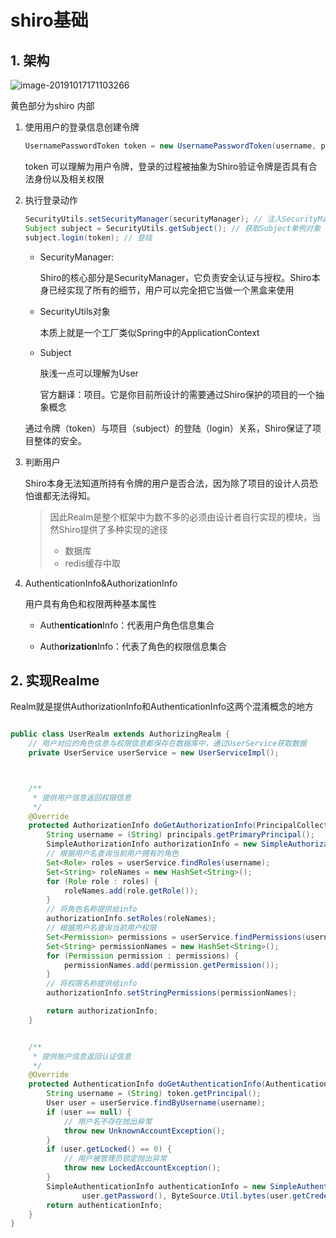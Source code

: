 # shiro基础

## 1. 架构

![image-20191017171103266](https://zszblog.oss-cn-beijing.aliyuncs.com/zszblog/blogimage-master/img/image-20191017171103266.png)

黄色部分为shiro 内部

1. 使用用户的登录信息创建令牌

   ```java
   UsernamePasswordToken token = new UsernamePasswordToken(username, password);
   ```

   token 可以理解为用户令牌，登录的过程被抽象为Shiro验证令牌是否具有合法身份以及相关权限

2. 执行登录动作

   ```java
   SecurityUtils.setSecurityManager(securityManager); // 注入SecurityManager
   Subject subject = SecurityUtils.getSubject(); // 获取Subject单例对象
   subject.login(token); // 登陆
   ```

   - SecurityManager:

     Shiro的核心部分是SecurityManager，它负责安全认证与授权。Shiro本身已经实现了所有的细节，用户可以完全把它当做一个黑盒来使用

   - SecurityUtils对象

     本质上就是一个工厂类似Spring中的ApplicationContext

   - Subject

     肤浅一点可以理解为User

     官方翻译：项目。它是你目前所设计的需要通过Shiro保护的项目的一个抽象概念

   通过令牌（token）与项目（subject）的登陆（login）关系，Shiro保证了项目整体的安全。

3. 判断用户

   Shiro本身无法知道所持有令牌的用户是否合法，因为除了项目的设计人员恐怕谁都无法得知。

   > 因此Realm是整个框架中为数不多的必须由设计者自行实现的模块，当然Shiro提供了多种实现的途径
   >
   > - 数据库
   > - redis缓存中取

4. AuthenticationInfo&AuthorizationInfo

   用户具有角色和权限两种基本属性

   - Auth**entication**Info：代表用户角色信息集合

   - Auth**orization**Info：代表了角色的权限信息集合

## 2. 实现Realme

Realm就是提供AuthorizationInfo和AuthenticationInfo这两个混淆概念的地方

```java

public class UserRealm extends AuthorizingRealm {
    // 用户对应的角色信息与权限信息都保存在数据库中，通过UserService获取数据
    private UserService userService = new UserServiceImpl();



    /**
     * 提供用户信息返回权限信息
     */
    @Override
    protected AuthorizationInfo doGetAuthorizationInfo(PrincipalCollection principals) {
        String username = (String) principals.getPrimaryPrincipal();
        SimpleAuthorizationInfo authorizationInfo = new SimpleAuthorizationInfo();
        // 根据用户名查询当前用户拥有的角色
        Set<Role> roles = userService.findRoles(username);
        Set<String> roleNames = new HashSet<String>();
        for (Role role : roles) {
            roleNames.add(role.getRole());
        }
        // 将角色名称提供给info
        authorizationInfo.setRoles(roleNames);
        // 根据用户名查询当前用户权限
        Set<Permission> permissions = userService.findPermissions(username);
        Set<String> permissionNames = new HashSet<String>();
        for (Permission permission : permissions) {
            permissionNames.add(permission.getPermission());
        }
        // 将权限名称提供给info
        authorizationInfo.setStringPermissions(permissionNames);

        return authorizationInfo;
    }


    /**
     * 提供账户信息返回认证信息
     */
    @Override
    protected AuthenticationInfo doGetAuthenticationInfo(AuthenticationToken token) throws AuthenticationException {
        String username = (String) token.getPrincipal();
        User user = userService.findByUsername(username);
        if (user == null) {
            // 用户名不存在抛出异常
            throw new UnknownAccountException();
        }
        if (user.getLocked() == 0) {
            // 用户被管理员锁定抛出异常
            throw new LockedAccountException();
        }
        SimpleAuthenticationInfo authenticationInfo = new SimpleAuthenticationInfo(user.getUsername(),
                user.getPassword(), ByteSource.Util.bytes(user.getCredentialsSalt()), getName());
        return authenticationInfo;
    }
}

```

